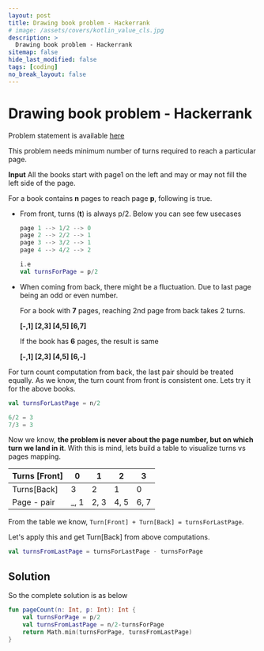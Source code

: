 ```yaml
---
layout: post
title: Drawing book problem - Hackerrank
# image: /assets/covers/kotlin_value_cls.jpg
description: >
  Drawing book problem - Hackerrank
sitemap: false
hide_last_modified: false
tags: [coding]
no_break_layout: false
---
```


# Drawing book problem - Hackerrank

Problem statement is available [here](https://www.hackerrank.com/challenges/drawing-book/problem)


This problem needs minimum number of turns required to reach a particular page. 

**Input**
All the books start with page1 on the left and may or may not fill the left side of the page.

For a book contains **n** pages to reach page **p**, following is true.

* From front, turns (**t**) is always p/2. Below you can see few usecases

   ```kotlin
   page 1 --> 1/2 --> 0
   page 2 --> 2/2 --> 1
   page 3 --> 3/2 --> 1
   page 4 --> 4/2 --> 2
   
   i.e
   val turnsForPage = p/2
   ```

* When coming from back, there might be a fluctuation. Due to last page being an odd or even number. 

   For a book with **7** pages, reaching 2nd page from back takes 2 turns.

   **[-,1] [2,3] [4,5] [6,7]**

   

   If the book has **6** pages, the result is same

   **[-,1] [2,3] [4,5] [6,-]**



For turn count computation from back, the last pair should be treated equally. As we know, the turn count from front is consistent one. Lets try it for the above books.

```kotlin
val turnsForLastPage = n/2

6/2 = 3
7/3 = 3
```



Now we know, **the problem is never about the page number, but on which turn we land in it**. With this is mind, lets build a table to visualize turns vs pages mapping.

| Turns [Front] | 0    | 1    | 2    | 3    |
| ------------- | ---- | ---- | ---- | ---- |
| Turns[Back]   | 3    | 2    | 1    | 0    |
| Page - pair   | _, 1 | 2, 3 | 4, 5 | 6, 7 |



From the table we know, `Turn[Front] + Turn[Back] = turnsForLastPage`.



Let's apply this and get Turn[Back] from above computations.

```kotlin
val turnsFromLastPage = turnsForLastPage - turnsForPage
```



## Solution



So the complete solution is as below

```kotlin
fun pageCount(n: Int, p: Int): Int {
    val turnsForPage = p/2
    val turnsFromLastPage = n/2-turnsForPage
    return Math.min(turnsForPage, turnsFromLastPage)
}
```

